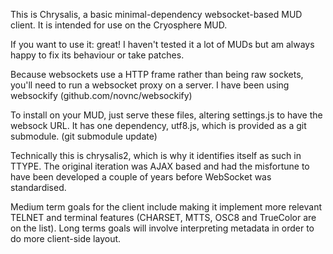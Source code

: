 This is Chrysalis, a basic minimal-dependency websocket-based MUD
client. It is intended for use on the Cryosphere MUD.

If you want to use it: great! I haven't tested it a lot of MUDs but am
always happy to fix its behaviour or take patches.

Because websockets use a HTTP frame rather than being raw sockets, you'll 
need to run a websocket proxy on a server.  I have been using websockify
(github.com/novnc/websockify)

To install on your MUD, just serve these files, altering settings.js to
have the websock URL. It has one dependency, utf8.js, which is provided
as a git submodule. (git submodule update)

Technically this is chrysalis2, which is why it identifies itself as such
in TTYPE. The original iteration was AJAX based and had the misfortune to
have been developed a couple of years before WebSocket was standardised.

Medium term goals for the client include making it implement more relevant
TELNET and terminal features (CHARSET, MTTS, OSC8 and TrueColor are on the
list). Long terms goals will involve interpreting metadata in order to
do more client-side layout.
